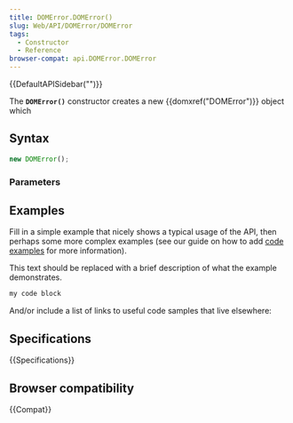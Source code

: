 ```yaml
---
title: DOMError.DOMError()
slug: Web/API/DOMError/DOMError
tags:
  - Constructor
  - Reference
browser-compat: api.DOMError.DOMError
---
```

{{DefaultAPISidebar("")}}

The **`DOMError()`** constructor creates a new {{domxref("DOMError")}} object which 

## Syntax

```js
new DOMError();
```

### Parameters



## Examples

Fill in a simple example that nicely shows a typical usage of the API, then perhaps some more complex examples (see our guide on how to add [code examples](/en-US/docs/MDN/Contribute/Structures/Code_examples) for more information).

This text should be replaced with a brief description of what the example demonstrates.

```js
my code block
```

And/or include a list of links to useful code samples that live elsewhere:

## Specifications

{{Specifications}}

## Browser compatibility

{{Compat}}


